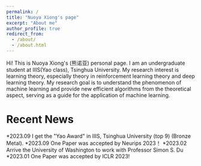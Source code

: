 ```yaml
---
permalink: /
title: "Nuoya Xiong's page"
excerpt: "About me"
author_profile: true
redirect_from: 
  - /about/
  - /about.html
---
```


Hi! This is Nuoya Xiong's (熊诺亚) personal page. I am an undergraduate student at IIIS(Yao class), Tsinghua University. My research interest is learning theory, especially theory in reinforcement learning theory and deep learning theory. My research goal is to understand the phenomenon of machine learning and provide new efficient algorithms from the theoretical aspect, serving as a guide for the application of machine learning. 

# Recent News
*2023.09 I get the "Yao Award" in IIIS, Tsinghua University (top 9) (Bronze Metal).
*2023.09 One Paper was accepted by Neurips 2023！
*2023.02 Arrive the University of Washington to work with Professor Simon S. Du
*2023.01 One Paper was accepted by ICLR 2023!

